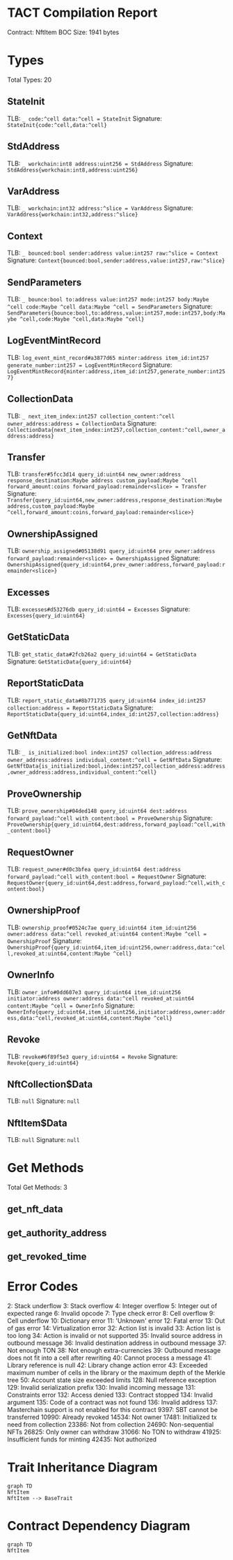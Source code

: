 # TACT Compilation Report
Contract: NftItem
BOC Size: 1941 bytes

# Types
Total Types: 20

## StateInit
TLB: `_ code:^cell data:^cell = StateInit`
Signature: `StateInit{code:^cell,data:^cell}`

## StdAddress
TLB: `_ workchain:int8 address:uint256 = StdAddress`
Signature: `StdAddress{workchain:int8,address:uint256}`

## VarAddress
TLB: `_ workchain:int32 address:^slice = VarAddress`
Signature: `VarAddress{workchain:int32,address:^slice}`

## Context
TLB: `_ bounced:bool sender:address value:int257 raw:^slice = Context`
Signature: `Context{bounced:bool,sender:address,value:int257,raw:^slice}`

## SendParameters
TLB: `_ bounce:bool to:address value:int257 mode:int257 body:Maybe ^cell code:Maybe ^cell data:Maybe ^cell = SendParameters`
Signature: `SendParameters{bounce:bool,to:address,value:int257,mode:int257,body:Maybe ^cell,code:Maybe ^cell,data:Maybe ^cell}`

## LogEventMintRecord
TLB: `log_event_mint_record#a3877d65 minter:address item_id:int257 generate_number:int257 = LogEventMintRecord`
Signature: `LogEventMintRecord{minter:address,item_id:int257,generate_number:int257}`

## CollectionData
TLB: `_ next_item_index:int257 collection_content:^cell owner_address:address = CollectionData`
Signature: `CollectionData{next_item_index:int257,collection_content:^cell,owner_address:address}`

## Transfer
TLB: `transfer#5fcc3d14 query_id:uint64 new_owner:address response_destination:Maybe address custom_payload:Maybe ^cell forward_amount:coins forward_payload:remainder<slice> = Transfer`
Signature: `Transfer{query_id:uint64,new_owner:address,response_destination:Maybe address,custom_payload:Maybe ^cell,forward_amount:coins,forward_payload:remainder<slice>}`

## OwnershipAssigned
TLB: `ownership_assigned#05138d91 query_id:uint64 prev_owner:address forward_payload:remainder<slice> = OwnershipAssigned`
Signature: `OwnershipAssigned{query_id:uint64,prev_owner:address,forward_payload:remainder<slice>}`

## Excesses
TLB: `excesses#d53276db query_id:uint64 = Excesses`
Signature: `Excesses{query_id:uint64}`

## GetStaticData
TLB: `get_static_data#2fcb26a2 query_id:uint64 = GetStaticData`
Signature: `GetStaticData{query_id:uint64}`

## ReportStaticData
TLB: `report_static_data#8b771735 query_id:uint64 index_id:int257 collection:address = ReportStaticData`
Signature: `ReportStaticData{query_id:uint64,index_id:int257,collection:address}`

## GetNftData
TLB: `_ is_initialized:bool index:int257 collection_address:address owner_address:address individual_content:^cell = GetNftData`
Signature: `GetNftData{is_initialized:bool,index:int257,collection_address:address,owner_address:address,individual_content:^cell}`

## ProveOwnership
TLB: `prove_ownership#04ded148 query_id:uint64 dest:address forward_payload:^cell with_content:bool = ProveOwnership`
Signature: `ProveOwnership{query_id:uint64,dest:address,forward_payload:^cell,with_content:bool}`

## RequestOwner
TLB: `request_owner#d0c3bfea query_id:uint64 dest:address forward_payload:^cell with_content:bool = RequestOwner`
Signature: `RequestOwner{query_id:uint64,dest:address,forward_payload:^cell,with_content:bool}`

## OwnershipProof
TLB: `ownership_proof#0524c7ae query_id:uint64 item_id:uint256 owner:address data:^cell revoked_at:uint64 content:Maybe ^cell = OwnershipProof`
Signature: `OwnershipProof{query_id:uint64,item_id:uint256,owner:address,data:^cell,revoked_at:uint64,content:Maybe ^cell}`

## OwnerInfo
TLB: `owner_info#0dd607e3 query_id:uint64 item_id:uint256 initiator:address owner:address data:^cell revoked_at:uint64 content:Maybe ^cell = OwnerInfo`
Signature: `OwnerInfo{query_id:uint64,item_id:uint256,initiator:address,owner:address,data:^cell,revoked_at:uint64,content:Maybe ^cell}`

## Revoke
TLB: `revoke#6f89f5e3 query_id:uint64 = Revoke`
Signature: `Revoke{query_id:uint64}`

## NftCollection$Data
TLB: `null`
Signature: `null`

## NftItem$Data
TLB: `null`
Signature: `null`

# Get Methods
Total Get Methods: 3

## get_nft_data

## get_authority_address

## get_revoked_time

# Error Codes
2: Stack underflow
3: Stack overflow
4: Integer overflow
5: Integer out of expected range
6: Invalid opcode
7: Type check error
8: Cell overflow
9: Cell underflow
10: Dictionary error
11: 'Unknown' error
12: Fatal error
13: Out of gas error
14: Virtualization error
32: Action list is invalid
33: Action list is too long
34: Action is invalid or not supported
35: Invalid source address in outbound message
36: Invalid destination address in outbound message
37: Not enough TON
38: Not enough extra-currencies
39: Outbound message does not fit into a cell after rewriting
40: Cannot process a message
41: Library reference is null
42: Library change action error
43: Exceeded maximum number of cells in the library or the maximum depth of the Merkle tree
50: Account state size exceeded limits
128: Null reference exception
129: Invalid serialization prefix
130: Invalid incoming message
131: Constraints error
132: Access denied
133: Contract stopped
134: Invalid argument
135: Code of a contract was not found
136: Invalid address
137: Masterchain support is not enabled for this contract
9397: SBT cannot be transferred
10990: Already revoked
14534: Not owner
17481: Initialized tx need from collection
23386: Not from collection
24690: Non-sequential NFTs
26825: Only owner can withdraw
31066: No TON to withdraw
41925: Insufficient funds for minting
42435: Not authorized

# Trait Inheritance Diagram

```mermaid
graph TD
NftItem
NftItem --> BaseTrait
```

# Contract Dependency Diagram

```mermaid
graph TD
NftItem
```